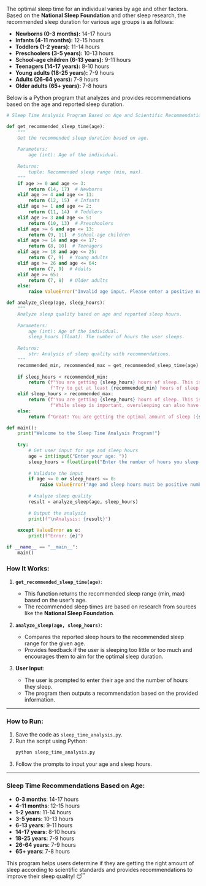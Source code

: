 The optimal sleep time for an individual varies by age and other factors. Based on the **National Sleep Foundation** and other sleep research, the recommended sleep duration for various age groups is as follows:

- **Newborns (0-3 months):** 14-17 hours
- **Infants (4-11 months):** 12-15 hours
- **Toddlers (1-2 years):** 11-14 hours
- **Preschoolers (3-5 years):** 10-13 hours
- **School-age children (6-13 years):** 9-11 hours
- **Teenagers (14-17 years):** 8-10 hours
- **Young adults (18-25 years):** 7-9 hours
- **Adults (26-64 years):** 7-9 hours
- **Older adults (65+ years):** 7-8 hours

Below is a Python program that analyzes and provides recommendations based on the age and reported sleep duration.

```python
# Sleep Time Analysis Program Based on Age and Scientific Recommendations

def get_recommended_sleep_time(age):
    """
    Get the recommended sleep duration based on age.
    
    Parameters:
        age (int): Age of the individual.
        
    Returns:
        tuple: Recommended sleep range (min, max).
    """
    if age >= 0 and age <= 3:
        return (14, 17)  # Newborns
    elif age >= 4 and age <= 11:
        return (12, 15)  # Infants
    elif age >= 1 and age <= 2:
        return (11, 14)  # Toddlers
    elif age >= 3 and age <= 5:
        return (10, 13)  # Preschoolers
    elif age >= 6 and age <= 13:
        return (9, 11)  # School-age children
    elif age >= 14 and age <= 17:
        return (8, 10)  # Teenagers
    elif age >= 18 and age <= 25:
        return (7, 9)  # Young adults
    elif age >= 26 and age <= 64:
        return (7, 9)  # Adults
    elif age >= 65:
        return (7, 8)  # Older adults
    else:
        raise ValueError("Invalid age input. Please enter a positive number.")

def analyze_sleep(age, sleep_hours):
    """
    Analyze sleep quality based on age and reported sleep hours.
    
    Parameters:
        age (int): Age of the individual.
        sleep_hours (float): The number of hours the user sleeps.
        
    Returns:
        str: Analysis of sleep quality with recommendations.
    """
    recommended_min, recommended_max = get_recommended_sleep_time(age)
    
    if sleep_hours < recommended_min:
        return (f"You are getting {sleep_hours} hours of sleep. This is below the recommended range for your age group. "
                f"Try to get at least {recommended_min} hours of sleep for better health and well-being.")
    elif sleep_hours > recommended_max:
        return (f"You are getting {sleep_hours} hours of sleep. This is above the recommended range for your age group. "
                f"While sleep is important, oversleeping can also have negative effects. Try to maintain a balanced sleep duration.")
    else:
        return f"Great! You are getting the optimal amount of sleep ({sleep_hours} hours) for your age group."

def main():
    print("Welcome to the Sleep Time Analysis Program!")
    
    try:
        # Get user input for age and sleep hours
        age = int(input("Enter your age: "))
        sleep_hours = float(input("Enter the number of hours you sleep each night: "))
        
        # Validate the input
        if age <= 0 or sleep_hours <= 0:
            raise ValueError("Age and sleep hours must be positive numbers.")
        
        # Analyze sleep quality
        result = analyze_sleep(age, sleep_hours)
        
        # Output the analysis
        print(f"\nAnalysis: {result}")
    
    except ValueError as e:
        print(f"Error: {e}")

if __name__ == "__main__":
    main()
```

### **How It Works**:
1. **`get_recommended_sleep_time(age)`**:
   - This function returns the recommended sleep range (min, max) based on the user’s age.
   - The recommended sleep times are based on research from sources like the **National Sleep Foundation**.

2. **`analyze_sleep(age, sleep_hours)`**:
   - Compares the reported sleep hours to the recommended sleep range for the given age.
   - Provides feedback if the user is sleeping too little or too much and encourages them to aim for the optimal sleep duration.

3. **User Input**:
   - The user is prompted to enter their age and the number of hours they sleep.
   - The program then outputs a recommendation based on the provided information.

---

### **How to Run**:
1. Save the code as `sleep_time_analysis.py`.
2. Run the script using Python:
   ```bash
   python sleep_time_analysis.py
   ```
3. Follow the prompts to input your age and sleep hours.

---

### **Sleep Time Recommendations Based on Age**:
- **0-3 months**: 14-17 hours
- **4-11 months**: 12-15 hours
- **1-2 years**: 11-14 hours
- **3-5 years**: 10-13 hours
- **6-13 years**: 9-11 hours
- **14-17 years**: 8-10 hours
- **18-25 years**: 7-9 hours
- **26-64 years**: 7-9 hours
- **65+ years**: 7-8 hours

This program helps users determine if they are getting the right amount of sleep according to scientific standards and provides recommendations to improve their sleep quality! 😴
